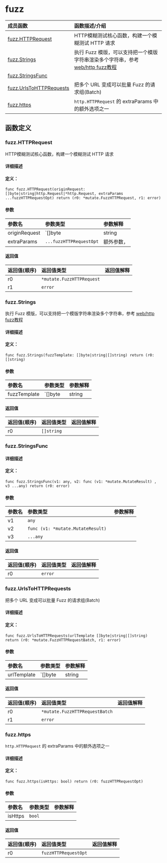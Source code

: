 # fuzz


|成员函数|函数描述/介绍|
|:------|:--------|
 | [fuzz.HTTPRequest](#fuzzhttprequest) | HTTP模糊测试核心函数，构建一个模糊测试 HTTP 请求 |
 | [fuzz.Strings](#fuzzstrings) | 执行 Fuzz 模版，可以支持把一个模版字符串渲染多个字符串，参考 [web/http fuzz教程](/docs/buildinlibs/lib_fuzz) |
 | [fuzz.StringsFunc](#fuzzstringsfunc) |  |
 | [fuzz.UrlsToHTTPRequests](#fuzzurlstohttprequests) | 把多个 URL 变成可以批量 Fuzz 的请求组(Batch) |
 | [fuzz.https](#fuzzhttps) | `http.HTTPRequest` 的 extraParams 中的额外选项之一 |




 



## 函数定义

### fuzz.HTTPRequest

HTTP模糊测试核心函数，构建一个模糊测试 HTTP 请求

#### 详细描述



#### 定义：

`func fuzz.HTTPRequest(originRequest: []byte|string|http.Request|*http.Request, extraParams ...fuzzHTTPRequestOpt) return (r0: *mutate.FuzzHTTPRequest, r1: error)`


#### 参数

|参数名|参数类型|参数解释|
|:-----------|:---------- |:-----------|
| originRequest | `[]byte|string|http.Request|*http.Request` |  可以构建一个新的 HTTP Fuzz 请求的原材料。支持以上多种类型 |
| extraParams | `...fuzzHTTPRequestOpt` |  额外参数， |





#### 返回值

|返回值(顺序)|返回值类型|返回值解释|
|:-----------|:---------- |:-----------|
| r0 | `*mutate.FuzzHTTPRequest` |   |
| r1 | `error` |   |


 
### fuzz.Strings

执行 Fuzz 模版，可以支持把一个模版字符串渲染多个字符串，参考 [web/http fuzz教程](/docs/buildinlibs/lib_fuzz)

#### 详细描述



#### 定义：

`func fuzz.Strings(fuzzTemplate: []byte|string|[]string) return (r0: []string)`


#### 参数

|参数名|参数类型|参数解释|
|:-----------|:---------- |:-----------|
| fuzzTemplate | `[]byte|string|[]string` |   |





#### 返回值

|返回值(顺序)|返回值类型|返回值解释|
|:-----------|:---------- |:-----------|
| r0 | `[]string` |   |


 
### fuzz.StringsFunc



#### 详细描述



#### 定义：

`func fuzz.StringsFunc(v1: any, v2: func (v1: *mutate.MutateResult) , v3 ...any) return (r0: error)`


#### 参数

|参数名|参数类型|参数解释|
|:-----------|:---------- |:-----------|
| v1 | `any` |   |
| v2 | `func (v1: *mutate.MutateResult) ` |   |
| v3 | `...any` |   |





#### 返回值

|返回值(顺序)|返回值类型|返回值解释|
|:-----------|:---------- |:-----------|
| r0 | `error` |   |


 
### fuzz.UrlsToHTTPRequests

把多个 URL 变成可以批量 Fuzz 的请求组(Batch)

#### 详细描述



#### 定义：

`func fuzz.UrlsToHTTPRequests(urlTemplate []byte|string|[]string) return (r0: *mutate.FuzzHTTPRequestBatch, r1: error)`


#### 参数

|参数名|参数类型|参数解释|
|:-----------|:---------- |:-----------|
| urlTemplate | `[]byte|string|[]string` |  支持 URL/域名/IP 输入，使用 `str.ParseStringToUrlsWith3W` |





#### 返回值

|返回值(顺序)|返回值类型|返回值解释|
|:-----------|:---------- |:-----------|
| r0 | `*mutate.FuzzHTTPRequestBatch` |   |
| r1 | `error` |   |


 
### fuzz.https

`http.HTTPRequest` 的 extraParams 中的额外选项之一

#### 详细描述



#### 定义：

`func fuzz.https(isHttps: bool) return (r0: fuzzHTTPRequestOpt)`


#### 参数

|参数名|参数类型|参数解释|
|:-----------|:---------- |:-----------|
| isHttps | `bool` |   |





#### 返回值

|返回值(顺序)|返回值类型|返回值解释|
|:-----------|:---------- |:-----------|
| r0 | `fuzzHTTPRequestOpt` |   |


 


